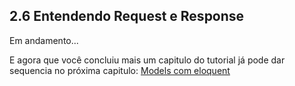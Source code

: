 ## 2.6 Entendendo Request e Response

Em andamento...

E agora que você concluiu mais um capitulo do tutorial já pode dar sequencia no próxima capitulo: [Models com eloquent](./7-Request-response.md)
